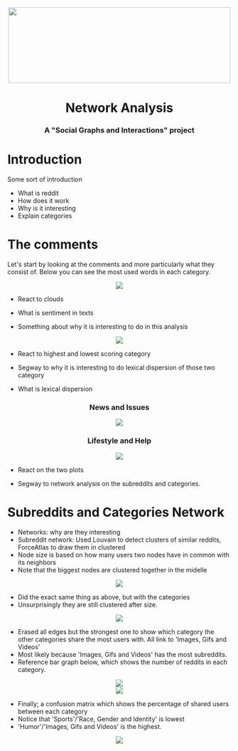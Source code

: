 <div align="center">
	<img width="500px" height="170px" src="./Images/reddit-logo.png" />
	<h1>Network Analysis</h1>
	<h3> A "Social Graphs and Interactions" project</h3>
</div>

# Introduction
Some sort of introduction

* What is reddit
* How does it work
* Why is it interesting
* Explain categories

# The comments

Let's start by looking at the comments and more particularly what they consist of. Below you can see the most used words in each category.

<div align="center">
	<img src="./Images/Clouds.png" />
</div>

* React to clouds

* What is sentiment in texts
* Something about why it is interesting to do in this analysis

<div align="center">
	<img src="./Images/Sentiment_Scores.png" />
</div>

* React to highest and lowest scoring category

* Segway to why it is interesting to do lexical dispersion of those two category
* What is lexical dispersion

<div align="center">
	<h3>News and Issues</h3>
	<img src="./Images/News_Lexical.png" />
</div>

<div align="center">
	<h3>Lifestyle and Help</h3>
	<img src="./Images/Lifestyle_Lexical.png" />
</div>

* React on the two plots

* Segway to network analysis on the subreddits and categories.

# Subreddits and Categories Network

* Networks: why are they interesting
* Subreddit network: Used Louvain to detect clusters of similar reddits, ForceAtlas to draw them in clustered
* Node size is based on how many users two nodes have in common with its neighbors
* Note that the biggest nodes are clustered together in the midelle

<div align="center">
	<img src="./Images/Subreddit_Network.png" />
</div>

* Did the exact same thing as above, but with the categories
* Unsurprisingly they are still clustered after size.

<div align="center">
	<img src="./Images/Categories_Network.png" />
</div>

* Erased all edges but the strongest one to show which category the other categories share the most users with. All link to 'Images, Gifs and Videos'
* Most likely because 'Images, Gifs and Videos' has the most subreddits.
* Reference bar graph below, which shows the number of reddits in each category.

<div align="center">
	<img src="./Images/Categories_Network_strongest.png" />
</div>

<div align="center">
	<img src="./Images/Categories_subreddit_count.png" />
</div>

* Finally; a confusion matrix which shows the percentage of shared users between each category
* Notice that 'Sports'/'Race, Gender and Identity' is lowest
* 'Humor'/'Images, Gifs and Videos' is the highest.

<div align="center">
	<img src="./Images/Users_Overlap_Matrix.png" />
</div>